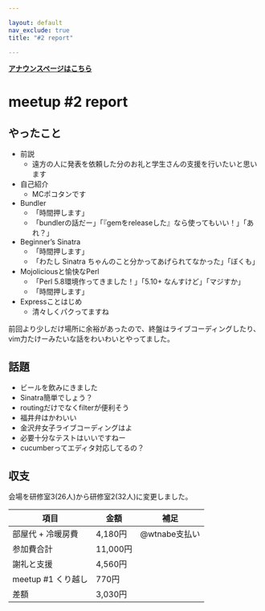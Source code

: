 ```yaml
---

layout: default
nav_exclude: true
title: "#2 report"

---
```


<p> <a href="../"><strong>アナウンスページはこちら</strong></a></p>

meetup #2 report
=================

やったこと
----------

-   前説
    -   遠方の人に発表を依頼した分のお礼と学生さんの支援を行いたいと思います
-   自己紹介
    -   MCポコタンです
-   Bundler
    -   「時間押します」
    -   「bundlerの話だー」「『gemをreleaseした』なら使ってもいい！」「あれ？」
-   Beginner’s Sinatra
    -   「時間押します」
    -   「わたし Sinatra ちゃんのこと分かってあげられてなかった」「ぼくも」
-   Mojoliciousと愉快なPerl
    -   「Perl 5.8環境作ってきました！」「5.10+ なんすけど」「マジすか」
    -   「時間押します」
-   Expressことはじめ
    -   清々しくパクってますね

前回より少しだけ場所に余裕があったので、終盤はライブコーディングしたり、vim力たけーみたいな話をわいわいとやってました。

話題
----

-   ビールを飲みにきました
-   Sinatra簡単でしょう？
-   routingだけでなくfilterが便利そう
-   福井弁はかわいい
-   金沢弁女子ライブコーディングはよ
-   必要十分なテストはいいですねー
-   cucumberってエディタ対応してるの？

収支
----

会場を研修室3(26人)から研修室2(32人)に変更しました。

 | 項目                  | 金額       | 補足            |
 | --------------------- | ---------- | --------------- |
 | 部屋代 + 冷暖房費     | 4,180円    | @wtnabe支払い   |
 | 参加費合計            | 11,000円   |                 |
 | 謝礼と支援            | 4,560円    |                 |
 | meetup #1 くり越し    | 770円      |                 |
 | 差額                  | 3,030円    |                 |


